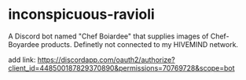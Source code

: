 # inconspicuous-ravioli

A Discord bot named "Chef Boiardee" that supplies images of Chef-Boyardee products. 
Definetly not connected to my HIVEMIND network.

add link: https://discordapp.com/oauth2/authorize?client_id=448500187829370890&permissions=70769728&scope=bot
